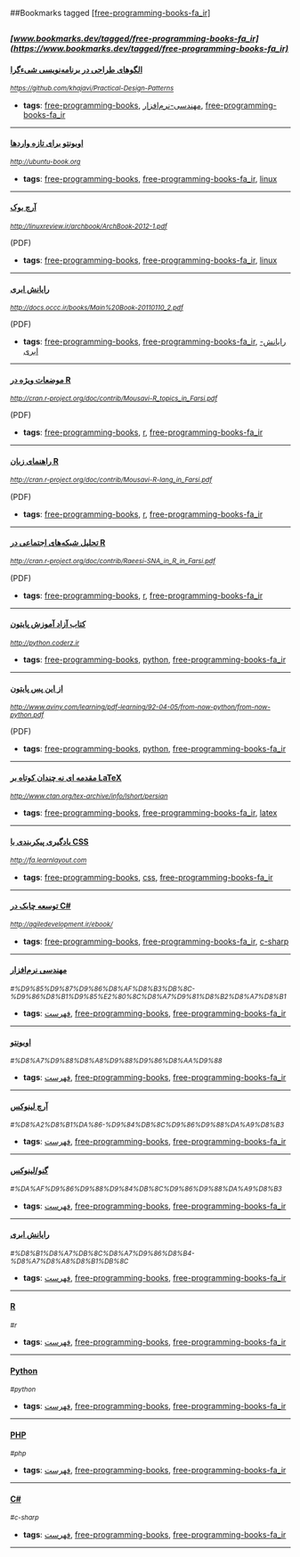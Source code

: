 ##Bookmarks tagged [[free-programming-books-fa_ir]](https://www.bookmarks.dev?q=[free-programming-books-fa_ir])

_<sup><sup>[www.bookmarks.dev/tagged/free-programming-books-fa_ir](https://www.bookmarks.dev/tagged/free-programming-books-fa_ir)</sup></sup>_
---
#### [الگوهای طراحی در برنامه‌نویسی شیء‌گرا](https://github.com/khajavi/Practical-Design-Patterns)
_<sup>https://github.com/khajavi/Practical-Design-Patterns</sup>_

* **tags**: [free-programming-books](../tagged/free-programming-books.md), [مهندسی-نرم‌افزار](../tagged/مهندسی-نرم‌افزار.md), [free-programming-books-fa_ir](../tagged/free-programming-books-fa_ir.md)
---
#### [اوبونتو برای تازه واردها](http://ubuntu-book.org)
_<sup>http://ubuntu-book.org</sup>_

* **tags**: [free-programming-books](../tagged/free-programming-books.md), [free-programming-books-fa_ir](../tagged/free-programming-books-fa_ir.md), [linux](../tagged/linux.md)
---
#### [آرچ بوک](http://linuxreview.ir/archbook/ArchBook-2012-1.pdf)
_<sup>http://linuxreview.ir/archbook/ArchBook-2012-1.pdf</sup>_

(PDF)
* **tags**: [free-programming-books](../tagged/free-programming-books.md), [free-programming-books-fa_ir](../tagged/free-programming-books-fa_ir.md), [linux](../tagged/linux.md)
---
#### [رایانش ابری](http://docs.occc.ir/books/Main%20Book-20110110_2.pdf)
_<sup>http://docs.occc.ir/books/Main%20Book-20110110_2.pdf</sup>_

(PDF)
* **tags**: [free-programming-books](../tagged/free-programming-books.md), [free-programming-books-fa_ir](../tagged/free-programming-books-fa_ir.md), [رایانش-ابری](../tagged/رایانش-ابری.md)
---
#### [موضعات ویژه در R](http://cran.r-project.org/doc/contrib/Mousavi-R_topics_in_Farsi.pdf)
_<sup>http://cran.r-project.org/doc/contrib/Mousavi-R_topics_in_Farsi.pdf</sup>_

(PDF)
* **tags**: [free-programming-books](../tagged/free-programming-books.md), [r](../tagged/r.md), [free-programming-books-fa_ir](../tagged/free-programming-books-fa_ir.md)
---
#### [راهنمای زبان R](http://cran.r-project.org/doc/contrib/Mousavi-R-lang_in_Farsi.pdf)
_<sup>http://cran.r-project.org/doc/contrib/Mousavi-R-lang_in_Farsi.pdf</sup>_

(PDF)
* **tags**: [free-programming-books](../tagged/free-programming-books.md), [r](../tagged/r.md), [free-programming-books-fa_ir](../tagged/free-programming-books-fa_ir.md)
---
#### [تحلیل شبکه‌های اجتماعی در R](http://cran.r-project.org/doc/contrib/Raeesi-SNA_in_R_in_Farsi.pdf)
_<sup>http://cran.r-project.org/doc/contrib/Raeesi-SNA_in_R_in_Farsi.pdf</sup>_

(PDF)
* **tags**: [free-programming-books](../tagged/free-programming-books.md), [r](../tagged/r.md), [free-programming-books-fa_ir](../tagged/free-programming-books-fa_ir.md)
---
#### [کتاب آزاد آموزش پایتون](http://python.coderz.ir)
_<sup>http://python.coderz.ir</sup>_

* **tags**: [free-programming-books](../tagged/free-programming-books.md), [python](../tagged/python.md), [free-programming-books-fa_ir](../tagged/free-programming-books-fa_ir.md)
---
#### [از این پس پایتون](http://www.aviny.com/learning/pdf-learning/92-04-05/from-now-python/from-now-python.pdf)
_<sup>http://www.aviny.com/learning/pdf-learning/92-04-05/from-now-python/from-now-python.pdf</sup>_

(PDF)
* **tags**: [free-programming-books](../tagged/free-programming-books.md), [python](../tagged/python.md), [free-programming-books-fa_ir](../tagged/free-programming-books-fa_ir.md)
---
#### [مقدمه ای نه چندان کوتاه بر LaTeX](http://www.ctan.org/tex-archive/info/lshort/persian)
_<sup>http://www.ctan.org/tex-archive/info/lshort/persian</sup>_

* **tags**: [free-programming-books](../tagged/free-programming-books.md), [free-programming-books-fa_ir](../tagged/free-programming-books-fa_ir.md), [latex](../tagged/latex.md)
---
#### [یادگیری پیکربندی با CSS](http://fa.learnlayout.com)
_<sup>http://fa.learnlayout.com</sup>_

* **tags**: [free-programming-books](../tagged/free-programming-books.md), [css](../tagged/css.md), [free-programming-books-fa_ir](../tagged/free-programming-books-fa_ir.md)
---
#### [توسعه چابک در C#](http://agiledevelopment.ir/ebook/)
_<sup>http://agiledevelopment.ir/ebook/</sup>_

* **tags**: [free-programming-books](../tagged/free-programming-books.md), [free-programming-books-fa_ir](../tagged/free-programming-books-fa_ir.md), [c-sharp](../tagged/c-sharp.md)
---
#### [مهندسی نرم‌افزار](#%D9%85%D9%87%D9%86%D8%AF%D8%B3%DB%8C-%D9%86%D8%B1%D9%85%E2%80%8C%D8%A7%D9%81%D8%B2%D8%A7%D8%B1)
_<sup>#%D9%85%D9%87%D9%86%D8%AF%D8%B3%DB%8C-%D9%86%D8%B1%D9%85%E2%80%8C%D8%A7%D9%81%D8%B2%D8%A7%D8%B1</sup>_

* **tags**: [فهرست](../tagged/فهرست.md), [free-programming-books](../tagged/free-programming-books.md), [free-programming-books-fa_ir](../tagged/free-programming-books-fa_ir.md)
---
#### [اوبونتو](#%D8%A7%D9%88%D8%A8%D9%88%D9%86%D8%AA%D9%88)
_<sup>#%D8%A7%D9%88%D8%A8%D9%88%D9%86%D8%AA%D9%88</sup>_

* **tags**: [فهرست](../tagged/فهرست.md), [free-programming-books](../tagged/free-programming-books.md), [free-programming-books-fa_ir](../tagged/free-programming-books-fa_ir.md)
---
#### [آرچ لینوکس](#%D8%A2%D8%B1%DA%86-%D9%84%DB%8C%D9%86%D9%88%DA%A9%D8%B3)
_<sup>#%D8%A2%D8%B1%DA%86-%D9%84%DB%8C%D9%86%D9%88%DA%A9%D8%B3</sup>_

* **tags**: [فهرست](../tagged/فهرست.md), [free-programming-books](../tagged/free-programming-books.md), [free-programming-books-fa_ir](../tagged/free-programming-books-fa_ir.md)
---
#### [گنو/لینوکس](#%DA%AF%D9%86%D9%88%D9%84%DB%8C%D9%86%D9%88%DA%A9%D8%B3)
_<sup>#%DA%AF%D9%86%D9%88%D9%84%DB%8C%D9%86%D9%88%DA%A9%D8%B3</sup>_

* **tags**: [فهرست](../tagged/فهرست.md), [free-programming-books](../tagged/free-programming-books.md), [free-programming-books-fa_ir](../tagged/free-programming-books-fa_ir.md)
---
#### [رایانش ابری](#%D8%B1%D8%A7%DB%8C%D8%A7%D9%86%D8%B4-%D8%A7%D8%A8%D8%B1%DB%8C)
_<sup>#%D8%B1%D8%A7%DB%8C%D8%A7%D9%86%D8%B4-%D8%A7%D8%A8%D8%B1%DB%8C</sup>_

* **tags**: [فهرست](../tagged/فهرست.md), [free-programming-books](../tagged/free-programming-books.md), [free-programming-books-fa_ir](../tagged/free-programming-books-fa_ir.md)
---
#### [R](#r)
_<sup>#r</sup>_

* **tags**: [فهرست](../tagged/فهرست.md), [free-programming-books](../tagged/free-programming-books.md), [free-programming-books-fa_ir](../tagged/free-programming-books-fa_ir.md)
---
#### [Python](#python)
_<sup>#python</sup>_

* **tags**: [فهرست](../tagged/فهرست.md), [free-programming-books](../tagged/free-programming-books.md), [free-programming-books-fa_ir](../tagged/free-programming-books-fa_ir.md)
---
#### [PHP](#php)
_<sup>#php</sup>_

* **tags**: [فهرست](../tagged/فهرست.md), [free-programming-books](../tagged/free-programming-books.md), [free-programming-books-fa_ir](../tagged/free-programming-books-fa_ir.md)
---
#### [C#](#c-sharp)
_<sup>#c-sharp</sup>_

* **tags**: [فهرست](../tagged/فهرست.md), [free-programming-books](../tagged/free-programming-books.md), [free-programming-books-fa_ir](../tagged/free-programming-books-fa_ir.md)
---
